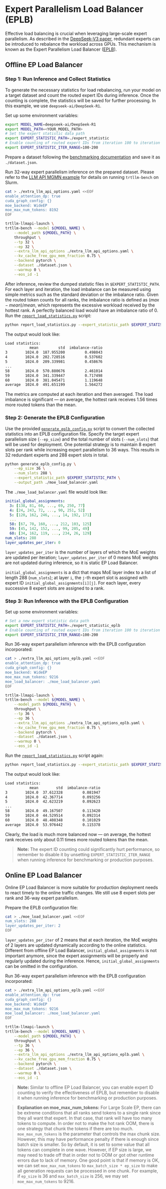 # Expert Parallelism Load Balancer (EPLB)

Effective load balancing is crucial when leveraging large-scale expert parallelism. As described in the [DeepSeek-V3 paper](https://arxiv.org/abs/2412.19437), redundant experts can be introduced to rebalance the workload across GPUs. This mechanism is known as the Expert Parallelism Load Balancer ([EPLB](https://github.com/deepseek-ai/EPLB)).

## Offline EP Load Balancer

### Step 1: Run Inference and Collect Statistics

To generate the necessary statistics for load rebalancing, run your model on a target dataset and count the routed expert IDs during inference. Once the counting is complete, the statistics will be saved for further processing. In this example, we use `deepseek-ai/DeepSeek-R1`.

Set up some environment variables:

```bash
export MODEL_NAME=deepseek-ai/DeepSeek-R1
export MODEL_PATH=<YOUR_MODEL_PATH>
# Set the expert statistic data path
export EXPERT_STATISTIC_PATH=./expert_statistic
# Enable counting of routed expert IDs from iteration 100 to iteration 200
export EXPERT_STATISTIC_ITER_RANGE=100-200
```

Prepare a dataset following the [benchmarking documentation](https://github.com/NVIDIA/TensorRT-LLM/blob/main/docs/source/performance/perf-benchmarking.md#preparing-a-dataset) and save it as `./dataset.json`.

Run 32-way expert parallelism inference on the prepared dataset. Please refer to the [LLM API MGMN example](https://github.com/NVIDIA/TensorRT-LLM/blob/main/examples/llm-api/llm_mgmn_trtllm_bench.sh) for details on running `trtllm-bench` on Slurm.

```bash
cat > ./extra_llm_api_options.yaml <<EOF
enable_attention_dp: true
cuda_graph_config: {}
moe_backend: WideEP
moe_max_num_tokens: 8192
EOF

trtllm-llmapi-launch \
trtllm-bench --model ${MODEL_NAME} \
    --model_path ${MODEL_PATH} \
    throughput \
    --tp 32 \
    --ep 32 \
    --extra_llm_api_options ./extra_llm_api_options.yaml \
    --kv_cache_free_gpu_mem_fraction 0.75 \
    --backend pytorch \
    --dataset ./dataset.json \
    --warmup 0 \
    --eos_id -1
```

After inference, review the dumped statistic files in `$EXPERT_STATISTIC_PATH`. For each layer and iteration, the load imbalance can be measured using simple metrics such as the standard deviation or the imbalance ratio. Given the routed token counts for all ranks, the imbalance ratio is defined as $(max - mean) / mean$, which represents the excessive workload received by the hottest rank. A perfectly balanced load would have an imbalance ratio of 0. Run the [`report_load_statistics.py`](./report_load_statistics.py) script:

```bash
python report_load_statistics.py --expert_statistic_path $EXPERT_STATISTIC_PATH
```

The output would look like:

```txt
Load statistics:
           mean         std  imbalance-ratio
3        1024.0  187.955200         0.498043
4        1024.0  202.728516         0.537602
5        1024.0  209.339981         0.458676
...
58       1024.0  570.880676         2.461014
59       1024.0  341.339447         0.717498
60       1024.0  381.045471         1.119648
average  1024.0  491.651199         1.564272
```

The metrics are computed at each iteration and then averaged. The load imbalance is significant — on average, the hottest rank receives 1.56 times more routed tokens than the mean.

### Step 2: Generate the EPLB Configuration

Use the provided [`generate_eplb_config.py`](./generate_eplb_config.py) script to convert the collected statistics into an EPLB configuration file. Specify the target expert parallelism size (`--ep_size`) and the total number of slots (`--num_slots`) that will be used for deployment. One potential strategy is to maintain 8 expert slots per rank while increasing expert parallelism to 36 ways. This results in 32 redundant experts and 288 expert slots in total.

```bash
python generate_eplb_config.py \
    --ep_size 36 \
    --num_slots 288 \
    --expert_statistic_path $EXPERT_STATISTIC_PATH \
    --output_path ./moe_load_balancer.yaml
```

The `./moe_load_balancer.yaml` file would look like:

```yaml
initial_global_assignments:
  3: [138, 81, 60, ..., 69, 250, 77]
  4: [24, 243, 72, ..., 90, 251, 52]
  5: [120, 162, 246, ..., 14, 192, 171]
  ...
  58: [67, 70, 160, ..., 212, 103, 125]
  59: [45, 142, 152, ..., 99, 205, 49]
  60: [34, 162, 119, ..., 234, 26, 129]
num_slots: 288
layer_updates_per_iter: 0
```

`layer_updates_per_iter` is the number of layers of which the MoE weights are updated per iteration; `layer_updates_per_iter` of 0 means MoE weights are not updated during inference, so it is static EP Load Balancer.

`initial_global_assignments` is a dict that maps MoE layer index to a list of length 288 (`num_slots`); at layer `i`, the `j`-th expert slot is assigned with expert ID `initial_global_assignments[i][j]`. For each layer, every successive 8 expert slots are assigned to a rank.


### Step 3: Run Inference with the EPLB Configuration

Set up some environment variables:

```bash
# Set a new expert statistic data path
export EXPERT_STATISTIC_PATH=./expert_statistic_eplb
# Enable counting of routed expert IDs from iteration 100 to iteration 200
export EXPERT_STATISTIC_ITER_RANGE=100-200
```

Run 36-way expert parallelism inference with the EPLB configuration incorporated:

```bash
cat > ./extra_llm_api_options_eplb.yaml <<EOF
enable_attention_dp: true
cuda_graph_config: {}
moe_backend: WideEP
moe_max_num_tokens: 9216
moe_load_balancer: ./moe_load_balancer.yaml
EOF

trtllm-llmapi-launch \
trtllm-bench --model ${MODEL_NAME} \
    --model_path ${MODEL_PATH} \
    throughput \
    --tp 36 \
    --ep 36 \
    --extra_llm_api_options ./extra_llm_api_options_eplb.yaml \
    --kv_cache_free_gpu_mem_fraction 0.75 \
    --backend pytorch \
    --dataset ./dataset.json \
    --warmup 0 \
    --eos_id -1
```

Run the [`report_load_statistics.py`](./report_load_statistics.py) script again:

```bash
python report_load_statistics.py --expert_statistic_path $EXPERT_STATISTIC_PATH
```

The output would look like:

```txt
Load statistics:
           mean        std  imbalance-ratio
3        1024.0  37.612328         0.081947
4        1024.0  42.367714         0.093256
5        1024.0  42.623219         0.092623
...
58       1024.0  49.167507         0.113420
59       1024.0  44.529514         0.092314
60       1024.0  48.408348         0.101029
average  1024.0  53.976442         0.115378
```

Clearly, the load is much more balanced now — on average, the hottest rank receives only about 0.11 times more routed tokens than the mean.

> **Note:** The expert ID counting could significantly hurt performance, so remember to disable it by unsetting `EXPERT_STATISTIC_ITER_RANGE` when running inference for benchmarking or production purposes.


## Online EP Load Balancer

Online EP Load Balancer is more suitable for production deployment needs to react timely to the online traffic changes. We still use 8 expert slots per rank and 36-way expert parallelism.

Prepare the EPLB configuration file:

```bash
cat > ./moe_load_balancer.yaml <<EOF
num_slots: 288
layer_updates_per_iter: 2
EOF
```

`layer_updates_per_iter` of 2 means that at each iteration, the MoE weights of 2 layers are updated dynamically according to the online statistics. Different from offline EP Load Balancer, `initial_global_assignments` is not important anymore, since the expert assignments will be properly and regularly updated during the inference. Hence, `initial_global_assignments` can be omitted in the configuration.

Run 36-way expert parallelism inference with the EPLB configuration incorporated:

```bash
cat > ./extra_llm_api_options_eplb.yaml <<EOF
enable_attention_dp: true
cuda_graph_config: {}
moe_backend: WideEP
moe_max_num_tokens: 9216
moe_load_balancer: ./moe_load_balancer.yaml
EOF

trtllm-llmapi-launch \
trtllm-bench --model ${MODEL_NAME} \
    --model_path ${MODEL_PATH} \
    throughput \
    --tp 36 \
    --ep 36 \
    --extra_llm_api_options ./extra_llm_api_options_eplb.yaml \
    --kv_cache_free_gpu_mem_fraction 0.75 \
    --backend pytorch \
    --dataset ./dataset.json \
    --warmup 0 \
    --eos_id -1
```

> **Note:** Similar to offline EP Load Balancer, you can enable expert ID counting to verify the effectiveness of EPLB, but remember to disable it when running inference for benchmarking or production purposes.

> **Explanation on moe_max_num_tokens:** For Large Scale EP, there can be extreme conditions that all ranks send tokens to a single rank since they all want that expert.
In that case, that rank will have too many tokens to compute. In order not to make the hot rank OOM, there is one strategy that chunk the tokens if there are too much.
`moe_max_num_tokens` is the parameter that controls the max chunk size. However, this may have performance penalty if there is enough since batch size is smaller.
So by default, it is set to some value that all tokens can complete in one wave. However, if EP size is large, we may need to trade off that in order not to OOM or got other runtime errors due to lack of memory.
One good point is that if memory is OK, we can set `moe_max_num_tokens` to `max_batch_size * ep_size` to make all generation requests can be processed in one chunk.
For example, if `ep_size` is 36 and `max_batch_size` is 256, we may set `moe_max_num_tokens` to 9216.
